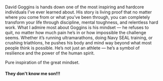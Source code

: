 
David Goggins is hands down one of the most inspiring and hardcore individuals I’ve ever learned about. His story is living proof that no matter where you come from or what you’ve been through, you can completely transform your life through discipline, mental toughness, and relentless hard work. What I admire most about Goggins is his mindset — he refuses to quit, no matter how much pain he’s in or how impossible the challenge seems. Whether it’s running ultramarathons, doing Navy SEAL training, or crushing triathlons, he pushes his body and mind way beyond what most people think is possible. He’s not just an athlete — he’s a symbol of resilience and the power of the human spirit.

Pure inspiration of the great mindset.
#### They don't know me son!!!